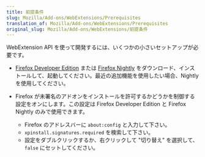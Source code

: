 ```yaml
---
title: 前提条件
slug: Mozilla/Add-ons/WebExtensions/Prerequisites
translation_of: Mozilla/Add-ons/WebExtensions/Prerequisites
original_slug: Mozilla/Add-ons/WebExtensions/前提条件
---
```

WebExtension API を使って開発するには、いくつかの小さいセットアップが必要です。

- [Firefox Developer Edition](https://www.mozilla.org/firefox/developer/) または [Firefox Nightly](https://nightly.mozilla.org/) をダウンロード、インストールして、起動してください。最近の追加機能を使用したい場合、Nightly を使用してください。
- Firefox が未署名のアドオンをインストールを許可するかどうかを制御する設定をオンにします。この設定は Firefox Developer Edition と Firefox Nightly のみで使用できます。

  - Firefox のアドレスバーに `about:config` と入力して下さい。
  - `xpinstall.signatures.required` を検索して下さい。
  - 設定をダブルクリックするか、右クリックして "切り替え" を選択して、`false` にセットしてください。
